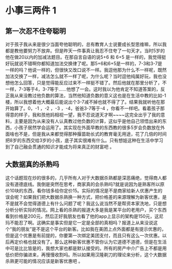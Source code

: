 # 小事三两件 1

## 第一次忍不住夸聪明

对于孩子我从来是很少当面夸他聪明的，总有教育人士说要成长型思维嘛，所以我都是教他要努力不放弃。但是昨天一件事真让我忍不住夸了一句天才。当时5岁的他在做20以内的加减法题目。在那自言自语的说5+6 和 6+5 是一样的，我觉得挺好玩就说不错啊你都知道加法交换律了呢。那5+6和6+5是一样的，7-3和3-7是一样的吗？他说一样的，但很快又改口说不一样。我逗他那为什么不一样呢，既然加法交换了一样，减法怎么就不一样了呢，为什么呢？当时逗他纯属好玩，我也没想他怎么回答，只是觉得能反应过来不一样挺不错了。然后他就在那里分析了，不一样，7-3等于4，3-7等于……他想了一会。这时我以为他肯定不知道答案的，反正我从来没教过他负数的算法，当然他知道负数的意义这也是在生活中教的比如-1楼，所以我想着他大概最后能说出个3-7减不掉也就不得了了。结果我就听他在那开始算了。0，-1 ，-2 ，-3 ，-4，爸爸3-7等于-4 ，你看不一样吧。看着孩子那得意的样子，我和孩他妈相视一望，我不忍说道天才啊~~~~这完全出乎了我的意料，主要是因为从来没有人认真教过他负数的计算，这似乎是他自己领悟出来的东西，小孩子居然学会运用了。其实现在外面早教的东西教的很多5岁会负数放在外面啥也不是，但是我从来都觉得那种揠苗助长式的教育毫无用途，花了几倍的时间把8岁的东西交给3岁的小孩，底子其实很难有什么。只有想娃这种在生活中学习到了自己融会贯通的知识才能成为将来真正的财富吧 。

## 大数据真的杀熟吗

这个话题现在炒的很多的，几乎所有人对于大数据杀熟都是深恶痛绝，觉得商人都没有道德底线。我倒是突然在思考，商家真的会杀熟吗?就是说因为是熟客所以原价10块的东西，看你钱多给你定价15。实际的情况是不是商家给新人优惠产生的误会呢？如果我们把大数据杀熟换一种方式，把价格差的来源理解为新客优惠，是不是就不会觉得道德上有什么问题了呢？我这么说当然不是帮资本家洗地，只是想分析分析实际的情况。网上看的杀熟的报道大多是我是某平台的老用户，买个东西看到价格是200元，然后正好我朋友也看了他的app上显示的架构是150元，这尼玛不能忍了啊。这确实是事实但是它一定是全部的真相吗？报道上从来没说这个“我的朋友”是不是这个平台的新客。比如我在美团上点外面都是有提示优惠的，但是这个优惠是有前提的，你要第一次绑定美团支付，而且只有这么一次优惠。以后再定价格也就没有了。那么这种新客优惠不管你认为它道德不道德，但是在生活中可是比比皆是的，我想大家也都是默认接受的。所有的房产中介广告上不都是用低价把你骗进来，再慢慢收割吗。所以如果用汉隆剃刀的理论来分析，这个大数据杀熟更可能的情况应该是新客优惠吧 。

